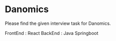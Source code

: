 # Danomics

Please find the given interview task for Danomics.

FrontEnd : React
BackEnd : Java Springboot
